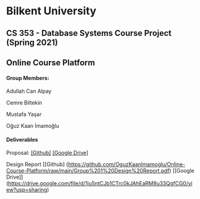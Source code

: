 # Bilkent University
## CS 353 - Database Systems Course Project (Spring 2021)
## Online Course Platform



#### Group Members:

Adullah Can Alpay

Cemre Biltekin

Mustafa Yaşar

Oğuz Kaan İmamoğlu



#### Deliverables

Proposal: [[Github]](https://github.com/OguzKaanImamoglu/Online-Course-Platform/blob/main/Group%201%20Proposal.pdf)  [[Google Drive]](https://docs.google.com/document/d/1LM5VS6MT3cDnsI_oO8nN7vY9bLUAT5O_I7LejMuM8go/edit?usp=sharing)

Design Report [[Github] (https://github.com/OguzKaanImamoglu/Online-Course-Platform/raw/main/Group%201%20Design%20Report.pdf) [[Google Drive]] (https://drive.google.com/file/d/1ju5ntCJb1CTrc0kJAhEaRM8u33QgfCG0/view?usp=sharing)
